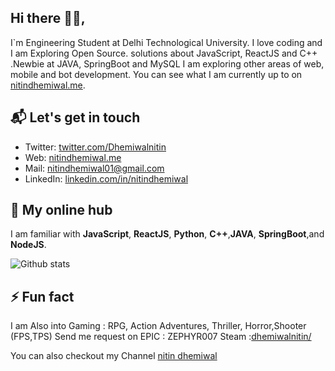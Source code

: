 ## Hi there 👋🏻,

I`m Engineering Student at Delhi Technological University. I love coding and I am Exploring Open Source.
solutions about JavaScript, ReactJS and C++ .Newbie at JAVA, SpringBoot and MySQL I am exploring other areas of web, mobile and bot development.
You can see what I am currently up to on [nitindhemiwal.me][1].

## 📬 Let's get in touch

- Twitter: [twitter.com/Dhemiwalnitin][3]
- Web: [nitindhemiwal.me][1]
- Mail: [nitindhemiwal01@gmail.com][4]
- LinkedIn: [linkedin.com/in/nitindhemiwal][2]

## 👷 My online hub 

I am familiar with **JavaScript**, **ReactJS**, **Python**, **C++**,**JAVA**, **SpringBoot**,and **NodeJS**.

![Github stats](https://github-readme-stats.vercel.app/api?username=zephyr007&theme=dark&show_icons=true)
      
## ⚡ Fun fact

I am Also into Gaming : RPG, Action Adventures, Thriller, Horror,Shooter (FPS,TPS)
Send me request on EPIC : ZEPHYR007
                   Steam :[dhemiwalnitin/][6]
                   
You can also checkout my Channel [nitin dhemiwal][5]

[1]: https://nitindhemiwal.me/
[2]: https://www.linkedin.com/in/dhemiwalnitin/
[3]: https://twitter.com/Dhemiwalnitin   
[4]: mailto:nitindhemiwal01@gmail.com
[5]: https://www.youtube.com/channel/UCJexwQcSSlpLr1CQhwZ-5fA
[6]: https://steamcommunity.com/id/dhemiwalnitin/

<!--
**zephyr007/zephyr007** is a ✨ _special_ ✨ repository because its `README.md` (this file) appears on your GitHub profile.

Here are some ideas to get you started:

- 🔭 I’m currently working on ...
- 🌱 I’m currently learning ...
- 👯 I’m looking to collaborate on ...
- 🤔 I’m looking for help with ...
- 💬 Ask me about ...
- 📫 How to reach me: ...
- 😄 Pronouns: ...
- ⚡ Fun fact: ...
-->
